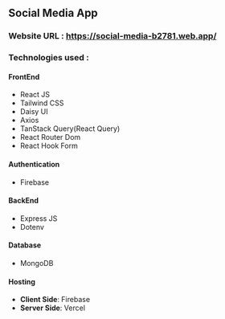 ## Social Media App

### Website URL : https://social-media-b2781.web.app/

### Technologies used :

#### FrontEnd

- React JS
- Tailwind CSS
- Daisy UI
- Axios
- TanStack Query(React Query)
- React Router Dom
- React Hook Form

#### Authentication

- Firebase

#### BackEnd

- Express JS
- Dotenv

#### Database

- MongoDB

#### Hosting

- **Client Side**: Firebase
- **Server Side**: Vercel
